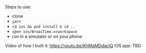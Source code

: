 Steps to use:

-   clone
-   `yarn`
-   `cd ios && pod install & cd ..`
-   `open ios/BraaiTime.xcworkspace`
-   run in a simulator or on your phone

Video of how I built it: https://youtu.be/KhMaMDdaclQ
iOS app: TBD

